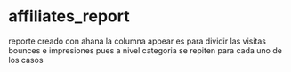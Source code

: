# affiliates_report
reporte creado con ahana
la columna appear es para dividir las visitas bounces e impresiones pues a nivel categoria se repiten para cada uno de los casos
